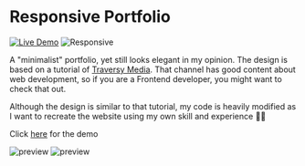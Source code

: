 Responsive Portfolio
============
[![Live Demo](https://img.shields.io/badge/demo-online-green.svg)](http://responsive-portfolio.quocdat1994.surge.sh/) ![Responsive](https://img.shields.io/badge/responsive-website-blue)

A "minimalist" portfolio, yet still looks elegant in my opinion. The design is based on a tutorial of [Traversy Media](https://www.youtube.com/watch?v=gYzHS-n2gqU&list=PLillGF-RfqbYoGoCjKoMOkVznV6aSXKzU&index=1). That channel has good content about web development, so if you are a Frontend developer, you might want to check that out. 

Although the design is similar to that tutorial, my code is heavily modified as I want to recreate the website using my own skill and experience 👨‍🔧

Click [here](http://responsive-portfolio.quocdat1994.surge.sh/)
 for the demo 

![preview](https://i.ibb.co/vmXrHX7/portfolio1.png)
![preview](https://i.ibb.co/n070JGY/portfolio2.png)

